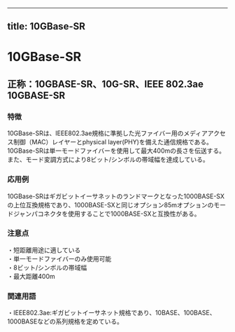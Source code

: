 

---
title: 10GBase-SR
---

# 10GBase-SR
## 正称：10GBASE-SR、10G-SR、IEEE 802.3ae 10GBASE-SR
### 特徴
10GBase-SRは、IEEE802.3ae規格に準拠した光ファイバー用のメディアアクセス制御（MAC）レイヤーとphysical layer(PHY)を備えた通信規格である。10GBase-SRは単一モードファイバーを使用して最大400mの長さを伝送する。また、モード変調方式により8ビット/シンボルの帯域幅を達成している。  
### 応用例
10GBase-SRはギガビットイーサネットのランドマークとなった1000BASE-SXの上位互換規格であり、1000BASE-SXと同じオプション85mオプションのモードジャンパコネクタを使用することで1000BASE-SXと互換性がある。  
### 注意点
・短距離用途に適している  
・単一モードファイバーのみ使用可能  
・8ビット/シンボルの帯域幅  
・最大距離400m  
### 関連用語 
・IEEE802.3ae:ギガビットイーサネット規格であり、10BASE、100BASE、1000BASEなどの系列規格を定めている。